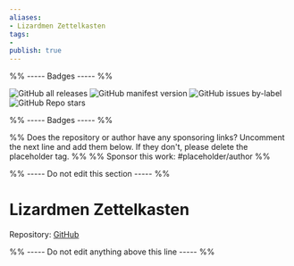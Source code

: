 ```yaml
---
aliases:
- Lizardmen Zettelkasten
tags: 
- 
publish: true
---
```


%% ----- Badges ----- %%

![GitHub all releases](https://img.shields.io/github/downloads/dogwaddle/lizardmen-zettelkasten/total?color=573E7A&logo=github&style=for-the-badge) 
![GitHub manifest version](https://img.shields.io/github/manifest-json/v/dogwaddle/lizardmen-zettelkasten?color=573E7A&logo=github&style=for-the-badge) 
![GitHub issues by-label](https://img.shields.io/github/issues/dogwaddle/lizardmen-zettelkasten/help%20wanted?color=573E7A&logo=github&style=for-the-badge) 
![GitHub Repo stars](https://img.shields.io/github/stars/dogwaddle/lizardmen-zettelkasten?color=573E7A&logo=github&style=for-the-badge)

%% ----- Badges ----- %%

%% Does the repository or author have any sponsoring links? Uncomment the next line and add them below. If they don't, please delete the placeholder tag. %%
%% Sponsor this work: #placeholder/author %%

%% ----- Do not edit this section ----- %%

# Lizardmen Zettelkasten

Repository: [GitHub](https://github.com/dogwaddle/lizardmen-zettelkasten)



%% ----- Do not edit anything above this line ----- %% 
